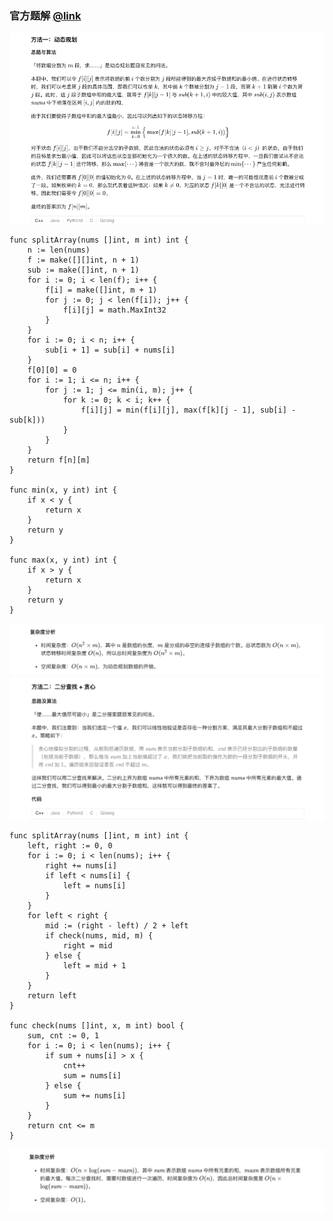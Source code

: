 ### 官方题解 [@link](https://leetcode-cn.com/problems/split-array-largest-sum/solution/fen-ge-shu-zu-de-zui-da-zhi-by-leetcode-solution/)

![1.png](./source/1.png)
```Golang
func splitArray(nums []int, m int) int {
    n := len(nums)
    f := make([][]int, n + 1)
    sub := make([]int, n + 1)
    for i := 0; i < len(f); i++ {
        f[i] = make([]int, m + 1)
        for j := 0; j < len(f[i]); j++ {
            f[i][j] = math.MaxInt32
        }
    }
    for i := 0; i < n; i++ {
        sub[i + 1] = sub[i] + nums[i]
    }
    f[0][0] = 0
    for i := 1; i <= n; i++ {
        for j := 1; j <= min(i, m); j++ {
            for k := 0; k < i; k++ {
                f[i][j] = min(f[i][j], max(f[k][j - 1], sub[i] - sub[k]))
            }
        }
    }
    return f[n][m]
}

func min(x, y int) int {
    if x < y {
        return x
    }
    return y
}

func max(x, y int) int {
    if x > y {
        return x
    }
    return y
}
```
![2.png](./source/2.png)
![3.png](./source/3.png)
```Golang
func splitArray(nums []int, m int) int {
    left, right := 0, 0
    for i := 0; i < len(nums); i++ {
        right += nums[i]
        if left < nums[i] {
            left = nums[i]
        }
    }
    for left < right {
        mid := (right - left) / 2 + left
        if check(nums, mid, m) {
            right = mid
        } else {
            left = mid + 1
        }
    }
    return left
}

func check(nums []int, x, m int) bool {
    sum, cnt := 0, 1
    for i := 0; i < len(nums); i++ {
        if sum + nums[i] > x {
            cnt++
            sum = nums[i]
        } else {
            sum += nums[i]
        }
    }
    return cnt <= m
}
```
![4.png](./source/4.png)
